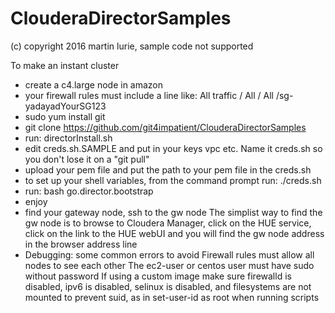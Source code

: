 # ClouderaDirectorSamples
(c) copyright 2016 martin lurie, sample code not supported

To make an instant cluster
- create a c4.large node in amazon
- your firewall rules must include a line like:  All traffic / All / All /sg-yadayadYourSG123
- sudo yum install git
- git clone https://github.com/git4impatient/ClouderaDirectorSamples
- run:  directorInstall.sh
- edit creds.sh.SAMPLE and put in your keys vpc etc.  Name it creds.sh so you don't lose it on a "git pull"
- upload your pem file and put the path to your pem file in the creds.sh
- to set up your shell variables, from the command prompt run:  ./creds.sh  
- run:   bash go.director.bootstrap  
- enjoy
- find your gateway node, ssh to the gw node
The simplist way to find the gw node is to browse to Cloudera Manager, click on the HUE service, click on the link to the HUE webUI and you will find the gw node address in the browser address line
- Debugging: some common errors to avoid
Firewall rules must allow all nodes to see each other
The ec2-user or centos user must have sudo without password
If using a custom image make sure firewalld is disabled, ipv6 is disabled, selinux is disabled, and filesystems are not mounted to prevent suid, as in set-user-id as root when running scripts
